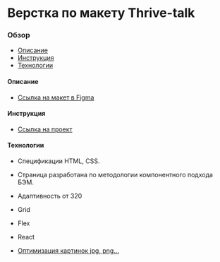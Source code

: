 # Верстка по макету Thrive-talk

### Обзор
* [Описание](#description)
* [Инструкция](#instructions)
* [Технологии](#technologies)

#### <a name="description">Описание</a>
* [Ссылка на макет в Figma](https://www.figma.com/file/aHd2rHMrnzDXhowLuIQjIyVQ/ThriveTalk-Landing-Page?node-id=1%3A2)

#### <a name="instructions">Инструкция</a>
* [Ссылка на проект](https://alexandrprokhorov1988.github.io/Thrive-talk/)

#### <a name="technologies">Технологии</a>
* Спецификации HTML, CSS.
* Страница разработана по методологии компонентного подхода БЭМ. 
* Адаптивность от 320
* Grid
* Flex 
* React

* [Оптимизация картинок jpg, png...](https://tinypng.com/)
